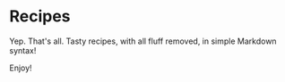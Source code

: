 # Recipes

Yep. That's all. Tasty recipes, with all fluff removed, in simple Markdown syntax!

Enjoy!